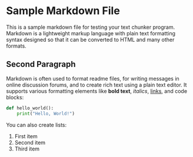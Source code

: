 # Sample Markdown File

This is a sample markdown file for testing your text chunker program. Markdown is a lightweight markup language with plain text formatting syntax designed so that it can be converted to HTML and many other formats.

## Second Paragraph

Markdown is often used to format readme files, for writing messages in online discussion forums, and to create rich text using a plain text editor. It supports various formatting elements like **bold text**, *italics*, [links](https://example.com), and code blocks:

```python
def hello_world():
    print("Hello, World!")
```

You can also create lists:
1. First item
2. Second item
3. Third item
